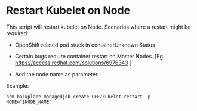 # Restart Kubelet on Node

This script will restart kubelet on Node. Scenarios where a restart might be required:
- OpenShift related pod stuck in containerUnknown Status
- Certain bugs require container restart on Master Nodes. [Eg. https://access.redhat.com/solutions/6976343 ] 

- Add the node name as parameter.

Example:
```
ocm backplane managedjob create CEE/kubelet-restart -p NODE="$NODE_NAME"
```

